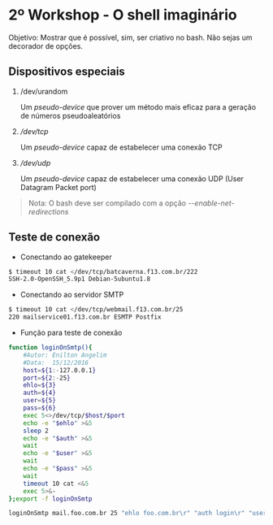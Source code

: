 # 2º Workshop - O shell imaginário

Objetivo: Mostrar que é possível, sim, ser criativo no bash. Não sejas um decorador de opções.

## Dispositivos especiais

1. /dev/urandom

    Um *pseudo-device* que prover um método mais eficaz  para a geração de números pseudoaleatórios

2. *_/dev/tcp_*

    Um *pseudo-device* capaz de estabelecer uma conexão TCP

3. *_/dev/udp_*

    Um *pseudo-device* capaz de estabelecer uma conexão UDP (User Datagram Packet port)


> Nota: O bash deve ser compilado com a opção *--enable-net-redirections*

## Teste de conexão

+ Conectando ao gatekeeper

```bash
$ timeout 10 cat </dev/tcp/batcaverna.f13.com.br/222
SSH-2.0-OpenSSH_5.9p1 Debian-5ubuntu1.8
```

+ Conectando ao servidor SMTP

```bash
$ timeout 10 cat </dev/tcp/webmail.f13.com.br/25
220 mailservice01.f13.com.br ESMTP Postfix
```

+ Função para teste de conexão

```bash
function loginOnSmtp(){
    #Autor: Enilton Angelim
    #Data:  15/12/2016
    host=${1:-127.0.0.1}
    port=${2:-25}
    ehlo=${3}
    auth=${4}
    user=${5}
    pass=${6}
    exec 5<>/dev/tcp/$host/$port
    echo -e "$ehlo" >&5
    sleep 2
    echo -e "$auth" >&5
    wait
    echo -e "$user" >&5
    wait
    echo -e "$pass" >&5
    wait
    timeout 10 cat <&5
    exec 5>&-
};export -f loginOnSmtp

loginOnSmtp mail.foo.com.br 25 "ehlo foo.com.br\r" "auth login\r" "usernameBase64\r" "passwordBase64\r"
```


